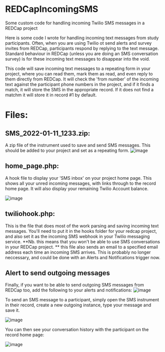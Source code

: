 # REDCapIncomingSMS
Some custom code for handling incoming Twilio SMS messages in a REDCap project

Here is some code I wrote for handling incoming text messages from study participants.
Often, when you are using Twilio ot send alerts and survey invites from REDCap, participants respond by replying to the text message. Standard behaviour in REDCap (unless you are doing an SMS conversation survey) is for these incoming text messages to disappear into the void.

This code will save incoming text messages to a repeating form in your project, where you can read them, mark them as read, and even reply to them directly from REDCap.
It will check the 'from number' of the incoming text against the participant phone numbers in the project, and if it finds a match, it will store the SMS in the appropriate record. If it does not find a matchm it will store it in record #1 by default.

# Files:

## SMS_2022-01-11_1233.zip: 
A zip file of the instrument used to save and send SMS messages. This should be added to your project and set as a repeating form. 
![image](https://user-images.githubusercontent.com/5281692/149120192-e4e80bb2-a359-4a03-84ad-8341c5368f85.png)

## home_page.php: 
A hook file to display your 'SMS inbox' on your project home page. This shows all your unred incoming messages, with links through to the record home page. It will also display your remaining Twilio Account balance.

![image](https://user-images.githubusercontent.com/5281692/149119988-f72877aa-cbb6-44db-b838-551b48219014.png)

## twiliohook.php:
This is the file that does most of the work parsing and saving incoming text messages. You'll need to put it in the hooks folder for your redcap project, and also set it as the incoming SMS webhook in your Twilio messaging service. **Nb. this means that you won't be able to use SMS conversations in your REDCap project. **
this file also sends an email to a specified email address each time an incoming SMS arrives. This is probably no longer neccessary, and could be done with an Alerts and Notifications trigger now.

## Alert to send outgoing messages
Finally, if you want to be able to send outgoing SMS messages from REDCap too, add the following to your alerts and notifications:
![image](https://user-images.githubusercontent.com/5281692/149120775-b7827c2f-4ff0-4f49-a60c-0066631edafc.png)

To send an SMS message to a participant, simply open the SMS instrument in their record, create a new outgoing instance, type your message and save it.

![image](https://user-images.githubusercontent.com/5281692/149121031-0b9e105e-1d3d-442d-aa4e-16214c343745.png)

You can then see your conversation history with the participant on the record home page:

![image](https://user-images.githubusercontent.com/5281692/149121191-4c58a8aa-28a1-4954-b3e2-4a8129fc94ef.png)

